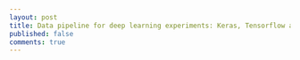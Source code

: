 ```yaml
---
layout: post
title: Data pipeline for deep learning experiments: Keras, Tensorflow and Pytorch 
published: false
comments: true
---
```


